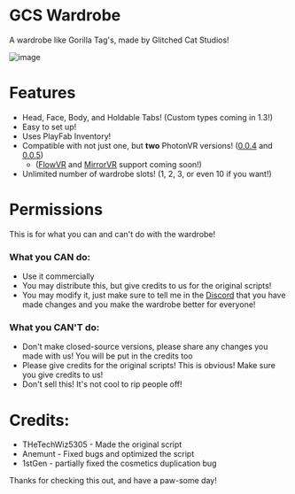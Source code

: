 # GCS Wardrobe
A wardrobe like Gorilla Tag's, made by Glitched Cat Studios!

![image](https://github.com/Glitched-Cat-Studios/GCS-Wardrobe/assets/132825368/285d7b87-15bf-4896-b74f-9d7f3efd6041)

# Features
- Head, Face, Body, and Holdable Tabs! (Custom types coming in 1.3!)
- Easy to set up!
- Uses PlayFab Inventory!
- Compatible with not just one, but __two__ PhotonVR versions! ([0.0.4](https://github.com/fchb1239/PhotonVR/releases/tag/0.0.4) and [0.0.5](https://github.com/fchb1239/PhotonVR/releases/tag/0.0.5)) 
    - ([FlowVR](https://github.com/rxxyn/FlowVR) and [MirrorVR](https://github.com/MirrorVR/MirrorVR) support coming soon!)
- Unlimited number of wardrobe slots! (1, 2, 3, or even 10 if you want!)

# Permissions
This is for what you can and can't do with the wardrobe!

### What you CAN do:
- Use it commercially
- You may distribute this, but give credits to us for the original scripts!
- You may modify it, just make sure to tell me in the [Discord](https://discord.gg/gcsdevhub) that you have made changes and you make the wardrobe better for everyone!

### What you CAN'T do:
- Don't make closed-source versions, please share any changes you made with us! You will be put in the credits too 
- Please give credits for the original scripts! This is obvious! Make sure you give credits to us!
- Don't sell this! It's not cool to rip people off!

# Credits:
- THeTechWiz5305 - Made the original script
- Anemunt - Fixed bugs and optimized the script
- 1stGen - partially fixed the cosmetics duplication bug

Thanks for checking this out, and have a paw-some day!
